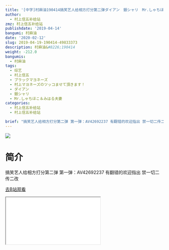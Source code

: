 ```yaml
---
title: '[中字]村麻油190414搞笑艺人给相方打分第二弹ダイアン　銀シャリ　Mr.しゃちほこ&みはる夫妻参战'
author:
  - 村上信五补给站
zmz: 村上信五补给站
publishdate: '2019-04-14'
bangumi: 村麻油
date: '2020-02-12'
slug: 2019-04-19-190414-49833373
description: 村麻油&#8226;190414
weight: -212.0
bangumis:
  - 村麻油
tags:
  - 综艺
  - 村上信五
  - ブラックマヨネーズ
  - 村上マヨネーズのツッコませて頂きます！
  - ダイアン
  - 銀シャリ
  - Mr.しゃちほこ＆みはる夫妻
categories:
  - 村上信五补给站
  - 村上信五补给站

brief: "搞笑艺人给相方打分第二弹 第一弹：AV42692237 有翻错的欢迎指出 禁一切二传二改"
---
```

![](https://raw.githubusercontent.com/tcgriffith/owaraisite/master/static/tmpimg/a6625c884c9b6aa88335f5aca4c4738ae7642996.jpg.480.jpg)
# 简介  
搞笑艺人给相方打分第二弹
第一弹：AV42692237
有翻错的欢迎指出
禁一切二传二改  

[去B站观看](https://www.bilibili.com/video/av49833373/)
<div class ="resp-container"><iframe class="testiframe" src="//player.bilibili.com/player.html?aid=49833373"", scrolling="no", allowfullscreen="true" > </iframe></div> 
